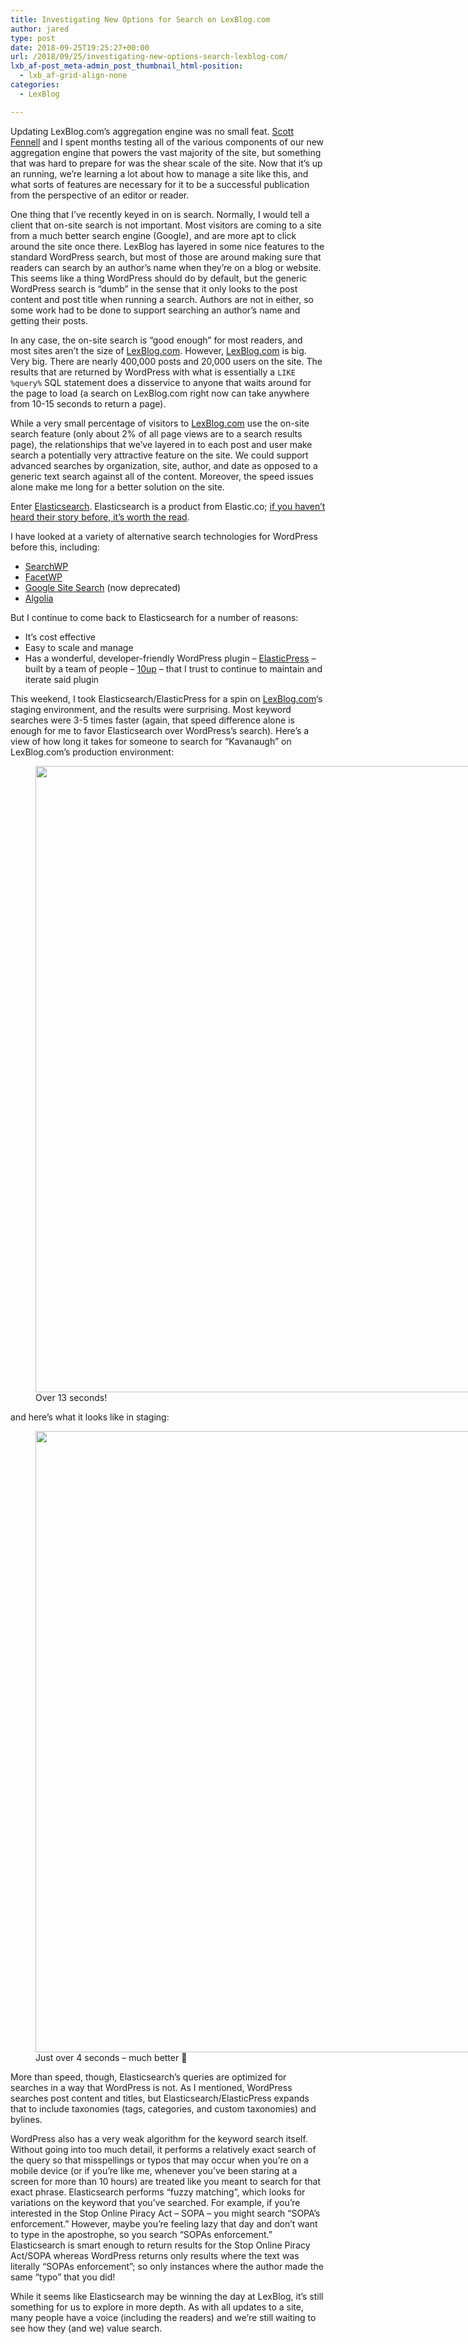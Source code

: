 ```yaml
---
title: Investigating New Options for Search on LexBlog.com
author: jared
type: post
date: 2018-09-25T19:25:27+00:00
url: /2018/09/25/investigating-new-options-search-lexblog-com/
lxb_af-post_meta-admin_post_thumbnail_html-position:
  - lxb_af-grid-align-none
categories:
  - LexBlog

---
```

Updating LexBlog.com&#8217;s aggregation engine was no small feat. [Scott Fennell][1] and I spent months testing all of the various components of our new aggregation engine that powers the vast majority of the site, but something that was hard to prepare for was the shear scale of the site. Now that it&#8217;s up an running, we&#8217;re learning a lot about how to manage a site like this, and what sorts of features are necessary for it to be a successful publication from the perspective of an editor or reader.

One thing that I&#8217;ve recently keyed in on is search. Normally, I would tell a client that on-site search is not important. Most visitors are coming to a site from a much better search engine (Google), and are more apt to click around the site once there. LexBlog has layered in some nice features to the standard WordPress search, but most of those are around making sure that readers can search by an author&#8217;s name when they&#8217;re on a blog or website. This seems like a thing WordPress should do by default, but the generic WordPress search is &#8220;dumb&#8221; in the sense that it only looks to the post content and post title when running a search. Authors are not in either, so some work had to be done to support searching an author&#8217;s name and getting their posts.

<!--more-->

In any case, the on-site search is &#8220;good enough&#8221; for most readers, and most sites aren&#8217;t the size of [LexBlog.com][2]. However, [LexBlog.com][2] is big. Very big. There are nearly 400,000 posts and 20,000 users on the site. The results that are returned by WordPress with what is essentially a `LIKE %query%` SQL statement does a disservice to anyone that waits around for the page to load (a search on LexBlog.com right now can take anywhere from 10-15 seconds to return a page).

While a very small percentage of visitors to [LexBlog.com][2] use the on-site search feature (only about 2% of all page views are to a search results page), the relationships that we&#8217;ve layered in to each post and user make search a potentially very attractive feature on the site. We could support advanced searches by organization, site, author, and date as opposed to a generic text search against all of the content. Moreover, the speed issues alone make me long for a better solution on the site.

Enter [Elasticsearch][3]. Elasticsearch is a product from Elastic.co; [if you haven&#8217;t heard their story before, it&#8217;s worth the read][4].

I have looked at a variety of alternative search technologies for WordPress before this, including:

  * [SearchWP][5]
  * [FacetWP][6]
  * [Google Site Search][7] (now deprecated)
  * [Algolia][8]

But I continue to come back to Elasticsearch for a number of reasons:

  * It&#8217;s cost effective
  * Easy to scale and manage
  * Has a wonderful, developer-friendly WordPress plugin &#8211; [ElasticPress][9] &#8211;  built by a team of people &#8211; [10up][10] &#8211; that I trust to continue to maintain and iterate said plugin

This weekend, I took Elasticsearch/ElasticPress for a spin on [LexBlog.com][2]&#8216;s staging environment, and the results were surprising. Most keyword searches were 3-5 times faster (again, that speed difference alone is enough for me to favor Elasticsearch over WordPress&#8217;s search). Here&#8217;s a view of how long it takes for someone to search for &#8220;Kavanaugh&#8221; on LexBlog.com&#8217;s production environment:

<figure id="attachment_2292" aria-describedby="caption-attachment-2292" style="width: 1904px" class="wp-caption aligncenter"><img decoding="async" loading="lazy" class="wp-image-2292 size-full" src="https://jared.lexblogplatform.com/wp-content/uploads/sites/10/2018/09/Screen-Shot-2018-09-25-at-12.12.37-PM.png" alt="" width="1904" height="1002" /><figcaption id="caption-attachment-2292" class="wp-caption-text">Over 13 seconds!</figcaption></figure>

and here&#8217;s what it looks like in staging:

<figure id="attachment_2293" aria-describedby="caption-attachment-2293" style="width: 1902px" class="wp-caption aligncenter"><img decoding="async" loading="lazy" class="wp-image-2293 size-full" src="https://jared.lexblogplatform.com/wp-content/uploads/sites/10/2018/09/Screen-Shot-2018-09-25-at-12.12.30-PM.png" alt="" width="1902" height="994" /><figcaption id="caption-attachment-2293" class="wp-caption-text">Just over 4 seconds &#8211; much better 🙂</figcaption></figure>

More than speed, though, Elasticsearch&#8217;s queries are optimized for searches in a way that WordPress is not. As I mentioned, WordPress searches post content and titles, but Elasticsearch/ElasticPress expands that to include taxonomies (tags, categories, and custom taxonomies) and bylines.

WordPress also has a very weak algorithm for the keyword search itself. Without going into too much detail, it performs a relatively exact search of the query so that misspellings or typos that may occur when you&#8217;re on a mobile device (or if you&#8217;re like me, whenever you&#8217;ve been staring at a screen for more than 10 hours) are treated like you meant to search for that exact phrase. Elasticsearch performs &#8220;fuzzy matching&#8221;, which looks for variations on the keyword that you&#8217;ve searched. For example, if you&#8217;re interested in the Stop Online Piracy Act &#8211; SOPA &#8211; you might search &#8220;SOPA&#8217;s enforcement.&#8221; However, maybe you&#8217;re feeling lazy that day and don&#8217;t want to type in the apostrophe, so you search &#8220;SOPAs enforcement.&#8221; Elasticsearch is smart enough to return results for the Stop Online Piracy Act/SOPA whereas WordPress returns only results where the text was literally &#8220;SOPAs enforcement&#8221;; so only instances where the author made the same &#8220;typo&#8221; that you did!

While it seems like Elasticsearch may be winning the day at LexBlog, it&#8217;s still something for us to explore in more depth. As with all updates to a site, many people have a voice (including the readers) and we&#8217;re still waiting to see how they (and we) value search.

 [1]: https://www.linkedin.com/in/fennellscott/
 [2]: https://www.lexblog.com/
 [3]: https://www.elastic.co/products/elasticsearch
 [4]: https://www.elastic.co/about/history-of-elasticsearch
 [5]: https://searchwp.com/
 [6]: https://facetwp.com/
 [7]: https://enterprise.google.com/search/products/gss.html
 [8]: https://community.algolia.com/wordpress/
 [9]: https://github.com/10up/ElasticPress
 [10]: https://10up.com/